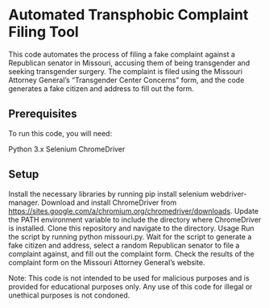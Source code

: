 # Automated Transphobic Complaint Filing Tool
This code automates the process of filing a fake complaint against a Republican senator in Missouri, accusing them of being transgender and seeking transgender surgery. The complaint is filed using the Missouri Attorney General’s “Transgender Center Concerns” form, and the code generates a fake citizen and address to fill out the form.

## Prerequisites
To run this code, you will need:

Python 3.x
Selenium
ChromeDriver

## Setup
Install the necessary libraries by running pip install selenium webdriver-manager.
Download and install ChromeDriver from https://sites.google.com/a/chromium.org/chromedriver/downloads.
Update the PATH environment variable to include the directory where ChromeDriver is installed.
Clone this repository and navigate to the directory.
Usage
Run the script by running python missouri.py.
Wait for the script to generate a fake citizen and address, select a random Republican senator to file a complaint against, and fill out the complaint form.
Check the results of the complaint form on the Missouri Attorney General’s website.


Note: This code is not intended to be used for malicious purposes and is provided for educational purposes only. Any use of this code for illegal or unethical purposes is not condoned.